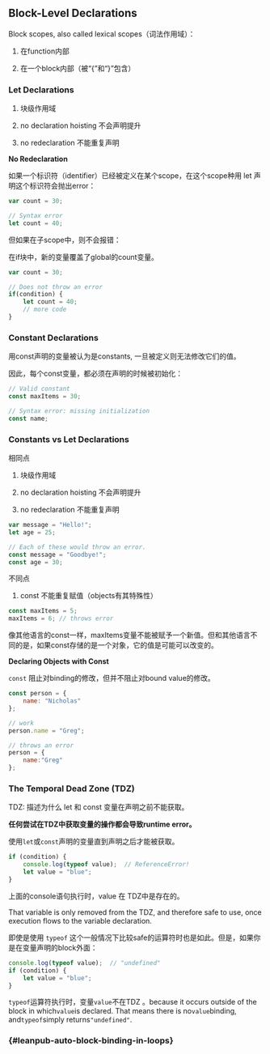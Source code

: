 ## Block-Level Declarations

Block scopes, also called lexical scopes（词法作用域）：

1. 在function内部

2. 在一个block内部（被“{”和“}”包含）

### Let Declarations

1. 块级作用域

2. no declaration hoisting 不会声明提升

3. no redeclaration 不能重复声明

**No Redeclaration**

如果一个标识符（identifier）已经被定义在某个scope，在这个scope种用 let 声明这个标识符会抛出error：

```js
var count = 30;

// Syntax error
let count = 40;
```

但如果在子scope中，则不会报错：

在if块中，新的变量覆盖了global的count变量。

```js
var count = 30;

// Does not throw an error
if(condition) {
    let count = 40;
    // more code
}
```

### Constant Declarations

用const声明的变量被认为是constants, 一旦被定义则无法修改它们的值。

因此，每个const变量，都必须在声明的时候被初始化：

```js
// Valid constant
const maxItems = 30;

// Syntax error: missing initialization
const name;
```

### Constants vs Let Declarations

相同点

1. 块级作用域

2. no declaration hoisting 不会声明提升

3. no redeclaration 不能重复声明

```js
var message = "Hello!";
let age = 25;

// Each of these would throw an error.
const message = "Goodbye!";
const age = 30;
```

不同点

1. const 不能重复赋值（objects有其特殊性）

```javascript
const maxItems = 5;
maxItems = 6; // throws error
```

像其他语言的const一样，maxItems变量不能被赋予一个新值。但和其他语言不同的是，如果const存储的是一个对象，它的值是可能可以改变的。

**Declaring Objects with Const**

`const` 阻止对binding的修改，但并不阻止对bound value的修改。

```js
const person = {
    name: "Nicholas"
};

// work
person.name = "Greg";

// throws an error
person = {
    name:"Greg"
};
```

### The Temporal Dead Zone \(TDZ\)

TDZ: 描述为什么 let 和 const 变量在声明之前不能获取。

**任何尝试在TDZ中获取变量的操作都会导致runtime error。**

使用`let`或`const`声明的变量直到声明之后才能被获取。

```javascript
if (condition) {
    console.log(typeof value);  // ReferenceError!
    let value = "blue";
}
```

上面的console语句执行时，value 在 TDZ中是存在的。

That variable is only removed from the TDZ, and therefore safe to use, once execution flows to the variable declaration.

即使是使用 `typeof` 这个一般情况下比较safe的运算符时也是如此。但是，如果你是在变量声明的block外面：

```javascript
console.log(typeof value);  // "undefined"
if (condition) {
    let value = "blue";
}
```

`typeof`运算符执行时，变量`value`不在TDZ 。because it occurs outside of the block in which`value`is declared. That means there is no`value`binding, and`typeof`simply returns`"undefined"`.

###  {#leanpub-auto-block-binding-in-loops}



